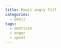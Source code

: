 ```yaml
---
title: Emoji angry fill
categories:
  - Emoji
tags:
  - emoticon
  - anger
  - upset
---
```

